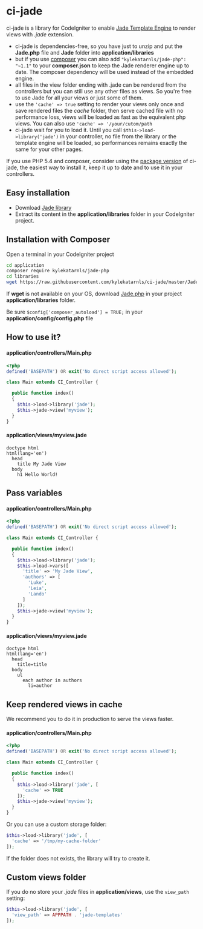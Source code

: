 # ci-jade
ci-jade is a library for CodeIgniter to enable [Jade Template Engine](http://jade-lang.com/) to render
views with *.jade* extension.

- ci-jade is dependencies-free, so you have just to unzip and put the **Jade.php**
file and **Jade** folder into **application/libraries**
- but if you use [composer](http://getcomposer.org) you can also
add ```"kylekatarnls/jade-php": "~1.1"``` to your **composer.json** to keep
the Jade renderer engine up to date. The composer dependency will be used
instead of the embedded engine.
- all files in the view folder ending with .jade can be rendered from the
controllers but you can still use any other files as views. So you're free
to use Jade for all your views or just some of them.
- use the ```'cache' => true``` setting to render your views only once
and save rendered files the *cache* folder, then serve cached file with
no performance loss, views will be loaded as fast as the equivalent
php views. You can also use ```'cache' => '/your/cutom/path```
- ci-jade wait for you to load it. Until you call
```$this->load->library('jade')``` in your controller, no file from
the library or the template engine will be loaded, so performances
remains exactly the same for your other pages.

If you use PHP 5.4 and composer, consider using the
[package version](https://github.com/ci-jade/ci-jade) of ci-jade,
the easiest way to install it, keep it up to date and to use it
in your controllers.

## Easy installation

- Download [Jade library](https://github.com/kylekatarnls/ci-jade/archive/master.zip)
- Extract its content in the **application/libraries** folder in your
CodeIgniter project.

## Installation with Composer

Open a terminal in your CodeIgniter project

```bash
cd application
composer require kylekatarnls/jade-php
cd libraries
wget https://raw.githubusercontent.com/kylekatarnls/ci-jade/master/Jade.php
```

If **wget** is not available on your OS, download [Jade.php](https://raw.githubusercontent.com/kylekatarnls/ci-jade/master/Jade.php)
in your project **application/libraries** folder.

Be sure ```$config['composer_autoload'] = TRUE;``` in your
**application/config/config.php** file

## How to use it?

#### application/controllers/Main.php
```php
<?php
defined('BASEPATH') OR exit('No direct script access allowed');

class Main extends CI_Controller {

  public function index()
  {
    $this->load->library('jade');
    $this->jade->view('myview');
  }
}

```

#### application/views/myview.jade
```jade
doctype html
html(lang='en')
  head
    title My Jade View
  body
    h1 Hello World!
```

## Pass variables

#### application/controllers/Main.php
```php
<?php
defined('BASEPATH') OR exit('No direct script access allowed');

class Main extends CI_Controller {

  public function index()
  {
    $this->load->library('jade');
    $this->load->vars([
      'title' => 'My Jade View',
      'authors' => [
        'Luke',
        'Leia',
        'Lando'
      ]
    ]);
    $this->jade->view('myview');
  }
}

```

#### application/views/myview.jade
```jade
doctype html
html(lang='en')
  head
    title=title
  body
    ul
      each author in authors
        li=author
```

## Keep rendered views in cache

We recommend you to do it in production to serve the views faster.

#### application/controllers/Main.php
```php
<?php
defined('BASEPATH') OR exit('No direct script access allowed');

class Main extends CI_Controller {

  public function index()
  {
    $this->load->library('jade', [
      'cache' => TRUE
    ]);
    $this->jade->view('myview');
  }
}

```

Or you can use a custom storage folder:
```php
$this->load->library('jade', [
  'cache' => '/tmp/my-cache-folder'
]);
```

If the folder does not exists, the library will try to create it.

## Custom views folder

If you do no store your *.jade* files in **application/views**,
use the ```view_path``` setting:
```php
$this->load->library('jade', [
  'view_path' => APPPATH . 'jade-templates'
]);
```
